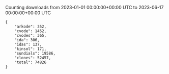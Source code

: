 
Counting downloads from 2023-01-01 00:00:00+00:00 UTC to 2023-06-17 00:00:00+00:00 UTC

```
{
    "arkode": 352,
    "cvode": 1452,
    "cvodes": 365,
    "ida": 306,
    "idas": 137,
    "kinsol": 171,
    "sundials": 19586,
    "clones": 52457,
    "total": 74826
}
```
